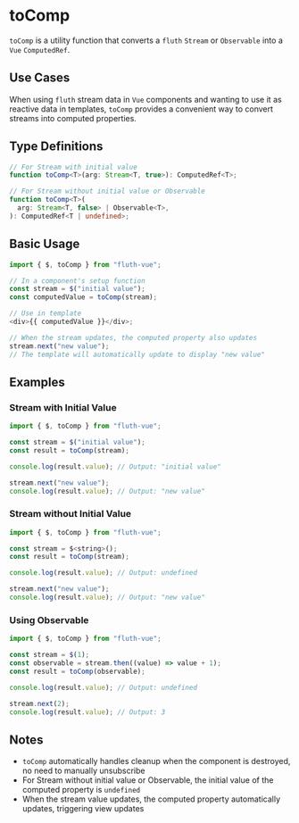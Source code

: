 # toComp

`toComp` is a utility function that converts a `fluth` `Stream` or `Observable` into a `Vue` `ComputedRef`.

## Use Cases

When using `fluth` stream data in `Vue` components and wanting to use it as reactive data in templates, `toComp` provides a convenient way to convert streams into computed properties.

## Type Definitions

```typescript
// For Stream with initial value
function toComp<T>(arg: Stream<T, true>): ComputedRef<T>;

// For Stream without initial value or Observable
function toComp<T>(
  arg: Stream<T, false> | Observable<T>,
): ComputedRef<T | undefined>;
```

## Basic Usage

```javascript
import { $, toComp } from "fluth-vue";

// In a component's setup function
const stream = $("initial value");
const computedValue = toComp(stream);

// Use in template
<div>{{ computedValue }}</div>;

// When the stream updates, the computed property also updates
stream.next("new value");
// The template will automatically update to display "new value"
```

## Examples

### Stream with Initial Value

```javascript
import { $, toComp } from "fluth-vue";

const stream = $("initial value");
const result = toComp(stream);

console.log(result.value); // Output: "initial value"

stream.next("new value");
console.log(result.value); // Output: "new value"
```

### Stream without Initial Value

```javascript
import { $, toComp } from "fluth-vue";

const stream = $<string>();
const result = toComp(stream);

console.log(result.value); // Output: undefined

stream.next("new value");
console.log(result.value); // Output: "new value"
```

### Using Observable

```javascript
import { $, toComp } from "fluth-vue";

const stream = $(1);
const observable = stream.then((value) => value + 1);
const result = toComp(observable);

console.log(result.value); // Output: undefined

stream.next(2);
console.log(result.value); // Output: 3
```

## Notes

- `toComp` automatically handles cleanup when the component is destroyed, no need to manually unsubscribe
- For Stream without initial value or Observable, the initial value of the computed property is `undefined`
- When the stream value updates, the computed property automatically updates, triggering view updates
